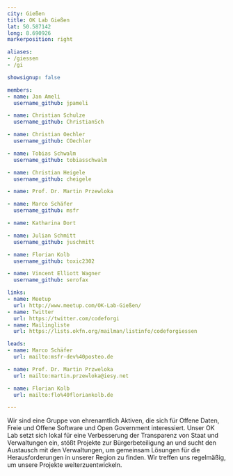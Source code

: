 ```yaml
---
city: Gießen
title: OK Lab Gießen
lat: 50.587142
long: 8.690926
markerposition: right

aliases:
- /giessen
- /gi

showsignup: false

members:
- name: Jan Ameli
  username_github: jpameli

- name: Christian Schulze
  username_github: ChristianSch

- name: Christian Oechler
  username_github: COechler

- name: Tobias Schwalm
  username_github: tobiasschwalm

- name: Christian Heigele
  username_github: cheigele

- name: Prof. Dr. Martin Przewloka

- name: Marco Schäfer
  username_github: msfr

- name: Katharina Dort

- name: Julian Schmitt
  username_github: juschmitt

- name: Florian Kolb
  username_github: toxic2302

- name: Vincent Elliott Wagner
  username_github: serofax

links:
- name: Meetup
  url: http://www.meetup.com/OK-Lab-Gießen/
- name: Twitter
  url: https://twitter.com/codeforgi
- name: Mailingliste
  url: https://lists.okfn.org/mailman/listinfo/codeforgiessen

leads:
- name: Marco Schäfer
  url: mailto:msfr-dev%40posteo.de

- name: Prof. Dr. Martin Przweloka
  url: mailto:martin.przewloka@iesy.net

- name: Florian Kolb
  url: mailto:flo%40floriankolb.de

---
```


Wir sind eine Gruppe von ehrenamtlich Aktiven, die sich für Offene Daten, Freie und Offene Software und Open Government interessiert. Unser OK Lab setzt sich lokal für eine Verbesserung der Transparenz von Staat und Verwaltungen ein, stößt Projekte zur Bürgerbeteiligung an und sucht den Austausch mit den Verwaltungen, um gemeinsam Lösungen für die Herausforderungen in unserer Region zu finden. Wir treffen uns regelmäßig, um unsere Projekte weiterzuentwickeln.
